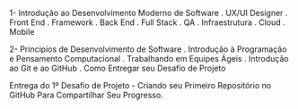 1- Introdução ao Desenvolvimento Moderno de Software
 . UX/UI Designer
 . Front End
 . Framework
 . Back End
 . Full Stack
 . QA
 . Infraestrutura
 . Cloud
 . Mobile
 
2- Principios de Desenvolvimento de Software
 . Introdução à Programação e Pensamento Computacional
 . Trabalhando em Equipes Ágeis
 . Introdução ao Git e ao GitHub
 . Como Entregar seu Desafio de Projeto

Entrega do 1º Desafio de Projeto - Criando seu Primeiro Repositório no GitHub Para Compartilhar Seu Progresso.